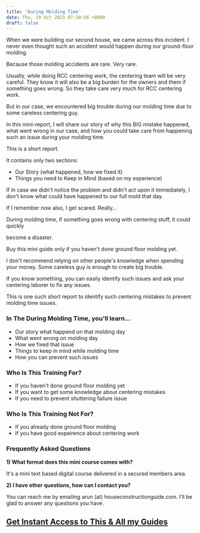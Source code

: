 ```yaml
---
title: 'During Molding Time'
date: Thu, 19 Oct 2023 07:50:56 +0000
draft: false
---
```


When we were building our second house, we came across this incident. I never even thought such an accident would happen during our ground-floor molding. 

Because those molding accidents are rare. Very rare.

Usually, while doing RCC centering work, the centering team will be very careful. They know it will also be a big burden for the owners and them if something goes wrong. So they take care very much for RCC centering work. 

But in our case, we encountered big trouble during our molding time due to some careless centering guy.

In this mini-report, I will share our story of why this BIG mistake happened, what went wrong in our case, and how you could take care from happening such an issue during your molding time. 

This is a short report. 

It contains only two sections:

*   Our Story (what happened, how we fixed it)
*   Things you need to Keep in Mind (based on my experience)

If in case we didn't notice the problem and didn't act upon it immediately, I don't know what could have happened to our full mold that day.

If I remember now also, I get scared. Really…

During molding time, if something goes wrong with centering stuff, it could quickly 

become a disaster. 

Buy this mini guide only if you haven't done ground floor molding yet.  

I don't recommend relying on other people's knowledge when spending your money. Some careless guy is enough to create big trouble. 

If you know something, you can easily identify such issues and ask your centering laborer to fix any issues. 

This is one such short report to identify such centering mistakes to prevent molding time issues. 

### In The During Molding Time, you'll learn…

*   Our story what happend on that molding day
*   What went wrong on molding day
*   How we fixed that issue
*   Things to keep in mind while molding time
*   How you can prevent such issues

### Who Is This Training For?

*   If you haven't done ground floor molding yet
*   If you want to get some knowledge about centering mistakes
*   If you need to prevent shuttering failure issue

### Who Is This Training Not For?

*   If you already done ground floor molding
*   If you have good expeirence about centering work

### Frequently Asked Questions
 

**1) What format does this mini course comes with?**

It's a mini text based digital course delivered in a secured members area. 

**2) I have other questions, how can I contact you?**

You can reach me by emailing arun (at) houseconstructionguide.com. I’ll be glad to answer any questions you have.  

## [Get Instant Access to This & All my Guides](https://houseconstructionguide.com/products/#all-access-pass)
